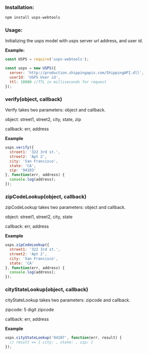 ### Installation:

``` sh
npm install usps-webtools
```

### Usage:

Initializing the usps model with usps server url address, and user id.

__Example:__

``` js
const USPS = require('usps-webtools');

const usps = new USPS({
  server: 'http://production.shippingapis.com/ShippingAPI.dll',
  userId: 'USPS User id',
  ttl: 10000 //TTL in milliseconds for request
});
```

### verify(object, callback)

Verify takes two parameters: object and callback.

object: street1, street2, city, state, zip

callback: err, address

__Example__

``` js
usps.verify({
  street1: '322 3rd st.',
  street2: 'Apt 2',
  city: 'San Francisco',
  state: 'CA',
  zip: '94103'
}, function(err, address) {
  console.log(address);
});
```

### zipCodeLookup(object, callback)

zipCodeLookup takes two parameters: object and callback.

object: street1, street2, city, state

callback: err, address

__Example__

``` js
usps.zipCodeLookup({
  street1: '322 3rd st.',
  street2: 'Apt 2',
  city: 'San Francisco',
  state: 'CA'
}, function(err, address) {
  console.log(address);
});
```

### cityStateLookup(object, callback)

cityStateLookup takes two parameters: zipcode and callback.

zipcode: 5 digit zipcode

callback: err, address

__Example__

``` js
usps.cityStateLookup('94107', function(err, result) {
  // result == { city: , state: , zip: }
});
```
